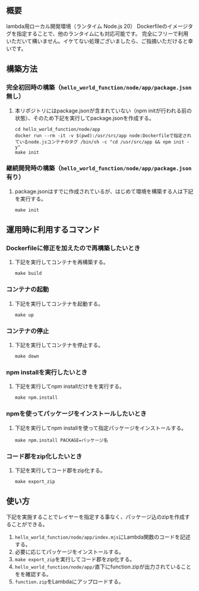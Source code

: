 ## 概要

lambda用ローカル開発環境（ランタイム Node.js 20）
Dockerfileのイメージタグを指定することで、他のランタイムにも対応可能です。
完全にフリーで利用いただいて構いません。イケてない処理ございましたら、ご指摘いただけると幸いです。

## 構築方法

### 完全初回時の構築（`hello_world_function/node/app/package.json`無し）

1. 本リポジトリにはpackage.jsonが含まれていない（npm initが行われる前の状態）、そのため下記を実行してpackage.jsonを作成する。

    ```
    cd hello_world_function/node/app
    docker run --rm -it -v $(pwd):/usr/src/app node:Dockerfileで指定されているnode.jsコンテナのタグ /bin/sh -c "cd /usr/src/app && npm init -y"
    make init
    ```

### 継続開発時の構築（`hello_world_function/node/app/package.json`有り）

1. package.jsonはすでに作成されているが、はじめて環境を構築する人は下記を実行する。

    ```
    make init
    ```

## 運用時に利用するコマンド

### Dockerfileに修正を加えたので再構築したいとき

1. 下記を実行してコンテナを再構築する。

    ```
    make build
    ```

### コンテナの起動

1. 下記を実行してコンテナを起動する。

    ```
    make up
    ```

### コンテナの停止

1. 下記を実行してコンテナを停止する。

    ```
    make down
    ```

### npm installを実行したいとき

1. 下記を実行してnpm installだけをを実行する。

    ```
    make npm.install
    ```

### npmを使ってパッケージをインストールしたいとき

1. 下記を実行してnpm installを使って指定パッケージをインストールする。

    ```
    make npm.install PACKAGE=パッケージ名
    ```

### コード郡をzip化したいとき

1. 下記を実行してコード郡をzip化する。

    ```
    make export_zip
    ```

## 使い方

下記を実施することでレイヤーを指定する事なく、パッケージ込のzipを作成することができる。

1. `hello_world_function/node/app/index.mjs`にLambda関数のコードを記述する。
1. 必要に応じてパッケージをインストールする。
1. `make export_zip`を実行してコード郡をzip化する。
1. `hello_world_function/node/app/`直下にfunction.zipが出力されていることをを確認する。
1. `function.zip`をLambdaにアップロードする。